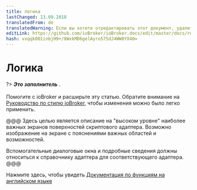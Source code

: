 ```yaml
---
title: логика
lastChanged: 13.09.2018
translatedFrom: de
translatedWarning: Если вы хотите отредактировать этот документ, удалите поле «translationFrom», в противном случае этот документ будет снова автоматически переведен
editLink: https://github.com/ioBroker/ioBroker.docs/edit/master/docs/ru/logic/README.md
hash: vxqqk0O1inbjH9+/8WxkMD6gelAyro575dJ4WW8YX40=
---
```

# Логика
?> ***Это заполнитель*** .<br><br> Помогите с ioBroker и расширьте эту статью. Обратите внимание на [Руководство по стилю ioBroker](community/styleguidedoc), чтобы изменения можно было легко применить.

@@@ Здесь целью является описание на "высоком уровне" наиболее важных экранов поверхностей скриптового адаптера. Возможно изображение на экране с пояснениями важных областей и возможностей.

Вспомогательные диалоговые окна и подробные сведения должны относиться к справочнику адаптера для соответствующего адаптера.
@@@

Нажмите здесь, чтобы увидеть [Документация по функциям на английском языке](https://github.com/ioBroker/ioBroker.javascript/blob/master/docs/en/javascript.md)